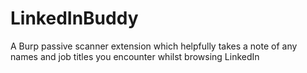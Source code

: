 # LinkedInBuddy
A Burp passive scanner extension which helpfully takes a note of any names and job titles you encounter whilst browsing LinkedIn
